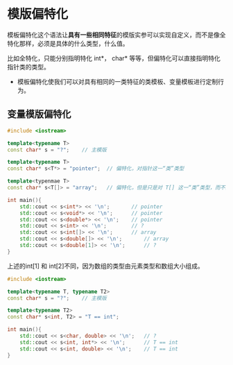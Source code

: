 # 模版偏特化
模板偏特化这个语法让**具有一些相同特征**的模版实参可以实现自定义，而不是像全特化那样，必须是具体的什么类型，什么值。

比如全特化，只能分别指明特化 int*， char* 等等，但偏特化可以直接指明特化指针类的类型。

- 模板偏特化使我们可以对具有相同的一类特征的类模板、变量模板进行定制行为。

## 变量模版偏特化
```cpp
#include <iostream>

template<typename T>
const char* s = "?";	// 主模版

template<typename T>
const char* s<T*> = "pointer";	// 偏特化，对指针这一“类”类型

template<typenmae T>
const char* s<T[]> = "array";	// 偏特化，但是只是对 T[] 这一“类”类型，而不是数组类型。因为 int[1] 和 int[2] 不是一个类型。

int main(){
    std::cout << s<int*> << '\n';		// pointer
	std::cout << s<void*> << '\n';		// pointer
	std::cout << s<double*> << '\n';	// pointer
	std::cout << s<int> << '\n';		// ?
	std::cout << s<int[]> << '\n';		// array
	std::cout << s<double[]> << '\n';		// array
	std::cout << s<double[1]> << '\n';		// ?
}
```
上述的int[1] 和 int[2]不同，因为数组的类型由元素类型和数组大小组成。
&emsp;  
```cpp
#include <iostream>

template<typename T, typename T2>
const char* s = "?";	// 主模版

template<typename T2>
const char* s<int, T2> = "T == int";

int main(){
	std::cout << s<char, double> << '\n';	// ?
	std::cout << s<int, int*> << '\n';		// T == int
	std::cout << s<int, double> << '\n';	// T == int
}
```


